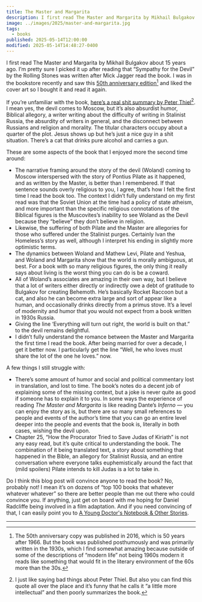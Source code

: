 ```yaml
---
title: The Master and Margarita
description: I first read The Master and Margarita by Mikhail Bulgakov about 15 years ago. I’m pretty sure I picked it up after reading that “Sympathy for the Devil” by the Rolling Stones was written after Mick Jagger read the book.
image: ../images/2025/master-and-margarita.jpg
tags:
  - books
published: 2025-05-14T12:00:00
modified: 2025-05-14T14:48:27-0400
---
```

I first read The Master and Margarita by Mikhail Bulgakov about 15 years ago. I’m pretty sure I picked it up after reading that “Sympathy for the Devil” by the Rolling Stones was written after Mick Jagger read the book. I was in the bookstore recently and saw this [50th anniversary edition](https://bookshop.org/p/books/the-master-and-margarita-mikhail-bulgakov/6708240?ean=9780143108276&next=t)[^1] and liked the cover art so I bought it and read it again.

If you’re unfamiliar with the book, [here’s a real shit summary by Peter Thiel](https://recommentions.com/peter-thiel/books/the-master-and-margarita-by-mikhail-bulgakov/)[^2]. I mean yes, the devil comes to Moscow, but it’s also absurdist humor, Biblical allegory, a writer writing about the difficulty of writing in Stalinist Russia, the absurdity of writers in general, and the disconnect between Russians and religion and morality. The titular characters occupy about a quarter of the plot. Jesus shows up but he’s just a nice guy in a shit situation. There’s a cat that drinks pure alcohol and carries a gun.

These are some aspects of the book that I enjoyed more the second time around:

- The narrative framing around the story of the devil (Woland) coming to Moscow interspersed with the story of Pontius Pilate as it happened, and as written by the Master, is better than I remembered. If that sentence sounds overly religious to you, I agree, that’s how I felt the first time I read the book too. The context I didn’t fully understand on my first read was that the Soviet Union at the time had a policy of state atheism, and more important than the specific religious connotations of the Biblical figures is the Muscovites’s inability to see Woland as the Devil because they “believe” they don’t believe in religion.
- Likewise, the suffering of both Pilate and the Master are allegories for those who suffered under the Stalinist purges. Certainly Ivan the Homeless’s story as well, although I interpret his ending in slightly more optimistic terms.
- The dynamics between Woland and Mathew Levi, Pilate and Yeshua, and Woland and Margarita show that the world is morally ambiguous, at best. For a book with so many religious figures, the only thing it really says about living is the worst thing you can do is be a coward.
- All of Woland’s associates are amazing in their own way, but I believe that a lot of writers either directly or indirectly owe a debt of gratitude to Bulgakov for creating Behemoth. He’s basically Rocket Raccoon but a cat, and also he can become extra large and sort of appear like a human, and occasionally drinks directly from a primus stove. It’s a level of modernity and humor that you would not expect from a book written in 1930s Russia.
- Giving the line ‘Everything will turn out right, the world is built on that.” to the devil remains delightful.
- I didn’t fully understand the romance between the Master and Margarita the first time I read the book. After being married for over a decade, I get it better now. I particularly get the line “Well, he who loves must share the lot of the one he loves.” now.

A few things I still struggle with:

- There’s some amount of humor and social and political commentary lost in translation, and lost to time. The book’s notes do a decent job of explaining some of the missing context, but a joke is never quite as good if someone has to explain it to you. In some ways the experience of reading _The Master and Margarita_ is like reading Dante’s _Inferno_ — you can enjoy the story as is, but there are so many small references to people and events of the author’s time that you can go an entire level deeper into the people and events that the book is, literally in both cases, wishing the devil upon.
- Chapter 25, “How the Procurator Tried to Save Judas of Kiriath” is not any easy read, but it’s quite critical to understanding the book. The combination of it being translated text, a story about something that happened in the Bible, an allegory for Stalinist Russia, and an entire conversation where everyone talks euphemistically around the fact that (mild spoilers) Pilate intends to kill Judas is a lot to take in.

Do I think this blog post will convince anyone to read the book? No, probably not! I mean it’s on dozens of “top 100 books that whatever whatever whatever” so there are better people than me out there who could convince you. If anything, just get on board with me hoping for Daniel Radcliffe being involved in a film adaptation. And if you need convincing of that, I can easily point you to [A Young Doctor's Notebook & Other Stories](https://www.imdb.com/title/tt2164430/).

---

[^1]: The 50th anniversary copy was published in 2016, which is 50 years after 1966. But the book was published posthumously and was primarily written in the 1930s, which I find somewhat amazing because outside of some of the descriptions of “modern life” not being 1960s modern it reads like something that would fit in the literary environment of the 60s more than the 30s.  

[^2]: I just like saying bad things about Peter Thiel. But also you can find this quote all over the place and it’s funny that he calls it “a little more intellectual” and then poorly summarizes the book.